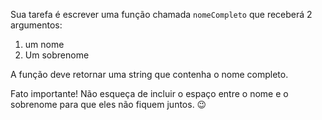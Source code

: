 Sua tarefa é escrever uma função chamada `nomeCompleto` que receberá 2 argumentos:

1. um nome
2. Um sobrenome

A função deve retornar uma string que contenha o nome completo.

Fato importante! Não esqueça de incluir o espaço entre o nome e o sobrenome para que eles não fiquem juntos. :wink: